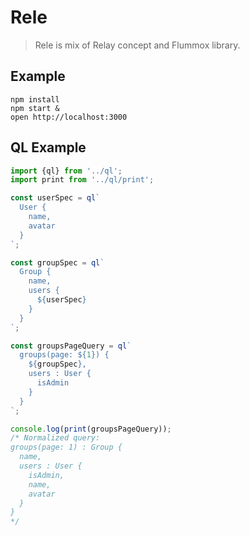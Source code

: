 # Rele

> Rele is mix of Relay concept and Flummox library.

## Example

```
npm install
npm start &
open http://localhost:3000
```

## QL Example

```js
import {ql} from '../ql';
import print from '../ql/print';

const userSpec = ql`
  User {
    name,
    avatar
  }
`;

const groupSpec = ql`
  Group {
    name,
    users {
      ${userSpec}
    }
  }
`;

const groupsPageQuery = ql`
  groups(page: ${1}) {
    ${groupSpec},
    users : User {
      isAdmin
    }
  }
`;

console.log(print(groupsPageQuery));
/* Normalized query:
groups(page: 1) : Group {
  name,
  users : User {
    isAdmin,
    name,
    avatar
  }
}
*/
```
